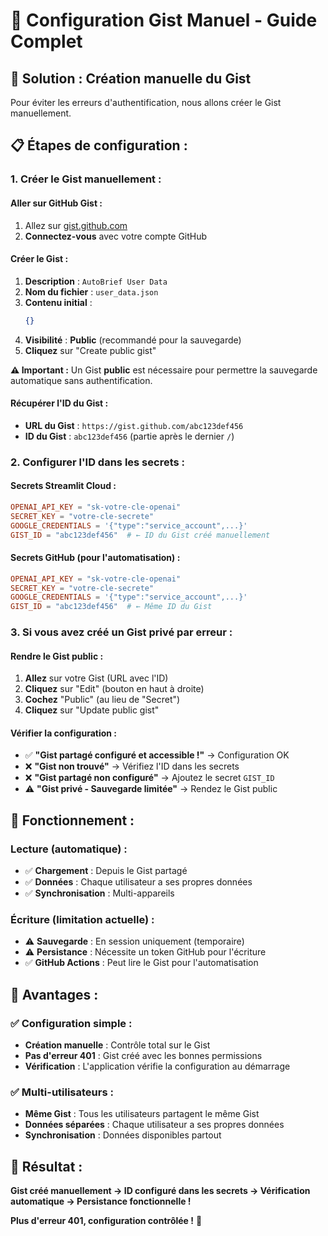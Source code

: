 # 🔧 Configuration Gist Manuel - Guide Complet

## 🎯 **Solution : Création manuelle du Gist**

Pour éviter les erreurs d'authentification, nous allons créer le Gist manuellement.

## 📋 **Étapes de configuration :**

### **1. Créer le Gist manuellement :**

#### **Aller sur GitHub Gist :**
1. Allez sur [gist.github.com](https://gist.github.com)
2. **Connectez-vous** avec votre compte GitHub

#### **Créer le Gist :**
1. **Description** : `AutoBrief User Data`
2. **Nom du fichier** : `user_data.json`
3. **Contenu initial** :
   ```json
   {}
   ```
4. **Visibilité** : **Public** (recommandé pour la sauvegarde)
5. **Cliquez** sur "Create public gist"

**⚠️ Important :** Un Gist **public** est nécessaire pour permettre la sauvegarde automatique sans authentification.

#### **Récupérer l'ID du Gist :**
- **URL du Gist** : `https://gist.github.com/abc123def456`
- **ID du Gist** : `abc123def456` (partie après le dernier `/`)

### **2. Configurer l'ID dans les secrets :**

#### **Secrets Streamlit Cloud :**
```toml
OPENAI_API_KEY = "sk-votre-cle-openai"
SECRET_KEY = "votre-cle-secrete"
GOOGLE_CREDENTIALS = '{"type":"service_account",...}'
GIST_ID = "abc123def456"  # ← ID du Gist créé manuellement
```

#### **Secrets GitHub (pour l'automatisation) :**
```toml
OPENAI_API_KEY = "sk-votre-cle-openai"
SECRET_KEY = "votre-cle-secrete"
GOOGLE_CREDENTIALS = '{"type":"service_account",...}'
GIST_ID = "abc123def456"  # ← Même ID du Gist
```

### **3. Si vous avez créé un Gist privé par erreur :**

#### **Rendre le Gist public :**
1. **Allez** sur votre Gist (URL avec l'ID)
2. **Cliquez** sur "Edit" (bouton en haut à droite)
3. **Cochez** "Public" (au lieu de "Secret")
4. **Cliquez** sur "Update public gist"

#### **Vérifier la configuration :**
- ✅ **"Gist partagé configuré et accessible !"** → Configuration OK
- ❌ **"Gist non trouvé"** → Vérifiez l'ID dans les secrets
- ❌ **"Gist partagé non configuré"** → Ajoutez le secret `GIST_ID`
- ⚠️ **"Gist privé - Sauvegarde limitée"** → Rendez le Gist public

## 🔧 **Fonctionnement :**

### **Lecture (automatique) :**
- ✅ **Chargement** : Depuis le Gist partagé
- ✅ **Données** : Chaque utilisateur a ses propres données
- ✅ **Synchronisation** : Multi-appareils

### **Écriture (limitation actuelle) :**
- ⚠️ **Sauvegarde** : En session uniquement (temporaire)
- ⚠️ **Persistance** : Nécessite un token GitHub pour l'écriture
- ✅ **GitHub Actions** : Peut lire le Gist pour l'automatisation

## 🚀 **Avantages :**

### **✅ Configuration simple :**
- **Création manuelle** : Contrôle total sur le Gist
- **Pas d'erreur 401** : Gist créé avec les bonnes permissions
- **Vérification** : L'application vérifie la configuration au démarrage

### **✅ Multi-utilisateurs :**
- **Même Gist** : Tous les utilisateurs partagent le même Gist
- **Données séparées** : Chaque utilisateur a ses propres données
- **Synchronisation** : Données disponibles partout

## 🎯 **Résultat :**

**Gist créé manuellement → ID configuré dans les secrets → Vérification automatique → Persistance fonctionnelle !**

**Plus d'erreur 401, configuration contrôlée !** 🎉
